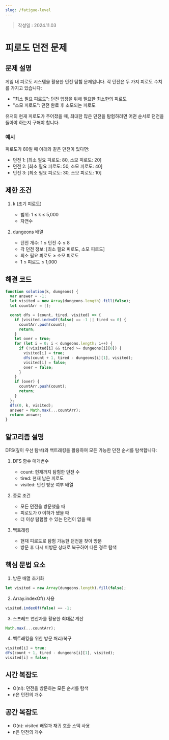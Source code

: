 ```yaml
---
slug: /fatigue-level
---
```

>작성일 : 2024.11.03
# 피로도 던전 문제

## 문제 설명

게임 내 피로도 시스템을 활용한 던전 탐험 문제입니다. 각 던전은 두 가지 피로도 수치를 가지고 있습니다:

- "최소 필요 피로도": 던전 입장을 위해 필요한 최소한의 피로도
- "소모 피로도": 던전 완료 후 소모되는 피로도

유저의 현재 피로도가 주어졌을 때, 최대한 많은 던전을 탐험하려면 어떤 순서로 던전을 돌아야 하는지 구해야 합니다.

### 예시

피로도가 80일 때 아래와 같은 던전이 있다면:

- 던전 1: [최소 필요 피로도: 80, 소모 피로도: 20]
- 던전 2: [최소 필요 피로도: 50, 소모 피로도: 40]
- 던전 3: [최소 필요 피로도: 30, 소모 피로도: 10]

## 제한 조건

1. k (초기 피로도)

   - 범위: 1 ≤ k ≤ 5,000
   - 자연수

2. dungeons 배열
   - 던전 개수: 1 ≤ 던전 수 ≤ 8
   - 각 던전 정보: [최소 필요 피로도, 소모 피로도]
   - 최소 필요 피로도 ≥ 소모 피로도
   - 1 ≤ 피로도 ≤ 1,000

## 해결 코드

```javascript
function solution(k, dungeons) {
  var answer = -1;
  let visited = new Array(dungeons.length).fill(false);
  let countArr = [];

  const dfs = (count, tired, visited) => {
    if (visited.indexOf(false) == -1 || tired <= 0) {
      countArr.push(count);
      return;
    }
    let over = true;
    for (let i = 0; i < dungeons.length; i++) {
      if (!visited[i] && tired >= dungeons[i][0]) {
        visited[i] = true;
        dfs(count + 1, tired - dungeons[i][1], visited);
        visited[i] = false;
        over = false;
      }
    }
    if (over) {
      countArr.push(count);
      return;
    }
  };
  dfs(0, k, visited);
  answer = Math.max(...countArr);
  return answer;
}
```

## 알고리즘 설명

DFS(깊이 우선 탐색)와 백트래킹을 활용하여 모든 가능한 던전 순서를 탐색합니다:

1. DFS 함수 매개변수

   - count: 현재까지 탐험한 던전 수
   - tired: 현재 남은 피로도
   - visited: 던전 방문 여부 배열

2. 종료 조건

   - 모든 던전을 방문했을 때
   - 피로도가 0 이하가 됐을 때
   - 더 이상 탐험할 수 있는 던전이 없을 때

3. 백트래킹
   - 현재 피로도로 탐험 가능한 던전을 찾아 방문
   - 방문 후 다시 미방문 상태로 복구하여 다른 경로 탐색

## 핵심 문법 요소

1. 방문 배열 초기화

```javascript
let visited = new Array(dungeons.length).fill(false);
```

2. Array.indexOf() 사용

```javascript
visited.indexOf(false) == -1;
```

3. 스프레드 연산자를 활용한 최대값 계산

```javascript
Math.max(...countArr);
```

4. 백트래킹을 위한 방문 처리/복구

```javascript
visited[i] = true;
dfs(count + 1, tired - dungeons[i][1], visited);
visited[i] = false;
```

## 시간 복잡도

- O(n!): 던전을 방문하는 모든 순서를 탐색
- n은 던전의 개수

## 공간 복잡도

- O(n): visited 배열과 재귀 호출 스택 사용
- n은 던전의 개수
